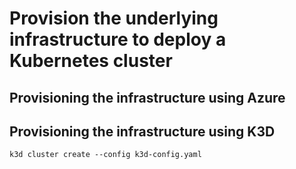 # Provision the underlying infrastructure to deploy a Kubernetes cluster

## Provisioning the infrastructure using Azure

## Provisioning the infrastructure using K3D

`k3d cluster create --config k3d-config.yaml`
